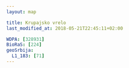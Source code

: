 ```yaml
---
layout: map

title: Krupajsko vrelo
last_modified_at: 2018-05-21T22:45:11+02:00

WDPA: [328931]
BioRaS: [224]
geoSrbija:
  L1_183: [71]
---
```

